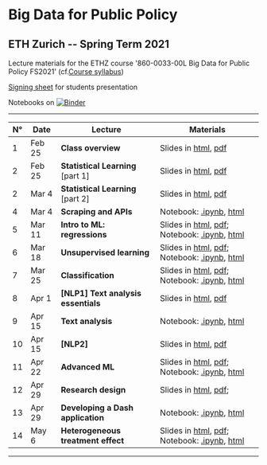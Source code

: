 # Big Data for Public Policy
## ETH Zurich -- Spring Term 2021

Lecture materials for the ETHZ course
'860-0033-00L Big Data for Public Policy FS2021' (cf.[Course syllabus](https://docs.google.com/document/d/1eviJuOoWUjoonxS1LvQJi1kMbmkNUulJtZ31542w100/edit?usp=sharing))

[Signing sheet](https://malkipp.github.io/big_data_policy_2021/slides/students-presentations.md) for students presentation

Notebooks on [![Binder](https://mybinder.org/badge_logo.svg)](https://mybinder.org/v2/gh/MalkIPP/big_data_policy_2021/main)

--------------------

| N°| Date    | Lecture |Materials |
|---------|---------|---------|----------|
|1|Feb 25 |**Class overview** | Slides in [html](https://malkipp.github.io/big_data_policy_2021/slides/w1_intro.html), [pdf]()|
|2|Feb 25 |**Statistical Learning** [part 1] | Slides in [html](https://malkipp.github.io/big_data_policy_2021/slides/w2.html), [pdf]()|
|2|Mar 4 |**Statistical Learning** [part 2] | Slides in [html](https://malkipp.github.io/big_data_policy_2021/slides/w2.html), [pdf]()|
|4|Mar 4 |**Scraping and APIs**  | Notebook: [.ipynb](), [html]()|
|5|Mar 11 |**Intro to ML: regressions**  | Slides in [html](), [pdf](); Notebook: [.ipynb](), [html]()|
|6|Mar 18 |**Unsupervised learning**  | Slides in [html](), [pdf](); Notebook: [.ipynb](), [html]()|
|7|Mar 25 |**Classification**  | Slides in [html](), [pdf](); Notebook: [.ipynb](), [html]()|
|8|Apr 1 |**[NLP1] Text analysis essentials**  | Slides in [html](), [pdf]()|
|9|Apr 15 |**Text analysis**  |  Notebook: [.ipynb](), [html]()|
|10|Apr 15 |**[NLP2]**  | Slides in [html](), [pdf]()|
|11|Apr 22 |**Advanced ML**  | Slides in [html](), [pdf](); Notebook: [.ipynb](), [html]()|
|12|Apr 29 |**Research design**  | Slides in [html](), [pdf](); |
|13|Apr 29 |**Developing a Dash application**  |  Notebook: [.ipynb](), [html]()|
|14|May 6 |**Heterogeneous treatment effect**  | Slides in [html](), [pdf](); Notebook: [.ipynb](), [html]()|

--------------------
